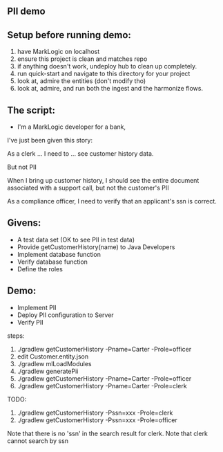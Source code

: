 PII demo
--------

## Setup before running demo:

1.  have MarkLogic on localhost
1.  ensure this project is clean and matches repo
1.  if anything doesn't work, undeploy hub to clean up completely.
1.  run quick-start and navigate to this directory for your project
1.  look at, admire the entities (don't modify tho)
1.  look at, admire, and run both the ingest and the harmonize flows.

## The script:

* I'm a MarkLogic developer for a bank, 

I've just been given this story:

As a clerk ... I need to ... see customer history data.

But not PII

When I bring up customer history, I should see the entire document associated with a support call, but not the customer's PII

As a compliance officer, I need to verify that an applicant's ssn is correct.


Givens:
-------

* A test data set (OK to see PII in test data)
* Provide getCustomerHistory(name) to Java Developers
* Implement database function
* Verify database function
* Define the roles


Demo:
-----

* Implement PII
* Deploy PII configuration to Server
* Verify PII


steps:


1. ./gradlew getCustomerHistory -Pname=Carter -Prole=officer
1. edit Customer.entity.json
1. ./gradlew mlLoadModules
1. ./gradlew generatePii
1. ./gradlew getCustomerHistory -Pname=Carter -Prole=officer
1. ./gradlew getCustomerHistory -Pname=Carter -Prole=clerk

TODO:
1. ./gradlew getCustomerHistory -Pssn=xxx -Prole=clerk
1. ./gradlew getCustomerHistory -Pssn=xxx -Prole=officer

Note that there is no 'ssn' in the search result for clerk.
Note that clerk cannot search by ssn
